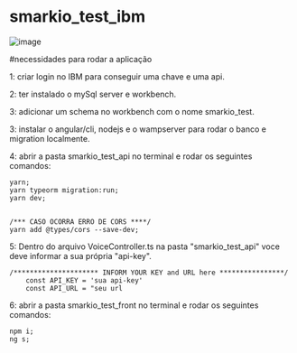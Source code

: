 # smarkio_test_ibm

![image](https://user-images.githubusercontent.com/62350674/123356441-1e6bc500-d53e-11eb-92c1-e2ff90882e74.png)

#necessidades para rodar a aplicação

1: criar login no IBM para conseguir uma chave e uma api.

2: ter instalado o mySql server e workbench.

3: adicionar um schema no workbench com o nome smarkio_test.

3: instalar o angular/cli, nodejs e o wampserver para rodar o banco e migration localmente.

4: abrir a pasta smarkio_test_api no terminal e rodar os seguintes comandos:
	
  	yarn;
	yarn typeorm migration:run;
	yarn dev;
	
	
	/*** CASO OCORRA ERRO DE CORS ****/
  	yarn add @types/cors --save-dev;
	
5: Dentro do arquivo VoiceController.ts na pasta "smarkio_test_api" voce deve informar a sua própria "api-key".

 	/********************* INFORM YOUR KEY and URL here ****************/
        const API_KEY = 'sua api-key'
        const API_URL = "seu url
  
6: abrir a pasta smarkio_test_front no terminal e rodar os seguintes comandos:
	
	npm i;
	ng s;



